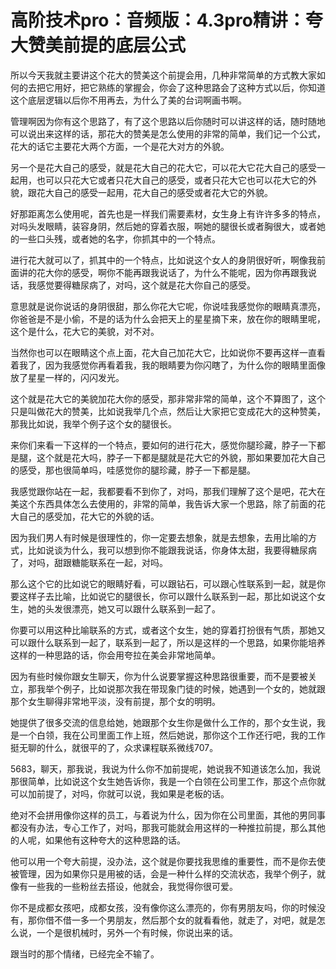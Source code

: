 # 高阶技术pro：音频版：4.3pro精讲：夸大赞美前提的底层公式

所以今天我就主要讲这个花大的赞美这个前提会用，几种非常简单的方式教大家如何的去把它用好，把它熟练的掌握会，你会了这种思路会了这种方式以后，你知道这个底层逻辑以后你不用再去，为什么了美的台词啊画书啊。

管理啊因为你有这个思路了，有了这个思路以后你随时可以讲这样的话，随时随地可以说出来这样的话，那花大的赞美是怎么使用的非常的简单，我们记一个公式，花大的话它主要花大两个方面，一个是花大对方的外貌。

另一个是花大自己的感受，就是花大自己的花大它，可以花大它花大自己的感受一起用，也可以只花大它或者只花大自己的感受，或者只花大它也可以花大它的外貌，跟花大自己的感受一起用，花大自己的感受或者花大它的外貌。

好那距离怎么使用呢，首先也是一样我们需要素材，女生身上有许许多多的特点，对吗头发眼睛，装容身阴，然后她的穿着衣服，啊她的腿很长或者胸很大，或者她的一些口头残，或者她的名字，你抓其中的一个特点。

进行花大就可以了，抓其中的一个特点，比如说这个女人的身阴很好听，啊像我前面讲的花大你的感受，啊你不能再跟我说话了，为什么不能呢，因为你再跟我说话，我感觉要得糖尿病了，对吗，这个就是花大你自己的感受。

意思就是说你说话的身阴很甜，那么你花大它呢，你说哇我感觉你的眼睛真漂亮，你爸爸是不是小偷，不是的话为什么会把天上的星星摘下来，放在你的眼睛里呢，这个是什么，花大它的美貌，对不对。

当然你也可以在眼睛这个点上面，花大自己加花大它，比如说你不要再这样一直看着我了，因为我感觉你再看着我，我的眼睛要为你闪瞎了，为什么你的眼睛里面像放了星星一样的，闪闪发光。

这个就是花大它的美貌加花大你的感受，那非常非常的简单，这个不算图了，这个只是叫做花大的赞美，比如说我举几个点，然后让大家把它变成花大的这种赞美，那我比如说，我举个例子这个女的腿很长。

来你们来看一下这样的一个特点，要如何的进行花大，感觉你腿珍藏，脖子一下都是腿，这个就是花大吗，脖子一下都是腿就是花大它的外貌，那如果要加花大自己的感受，那也很简单吗，哇感觉你的腿珍藏，脖子一下都是腿。

我感觉跟你站在一起，我都要看不到你了，对吗，那我们理解了这个是吧，花大在美这个东西具体怎么去使用的，非常的简单，我告诉大家一个思路，除了前面的花大自己的感受加，花大它的外貌的话。

因为我们男人有时候是很理性的，你一定要去想象，就是去想象，去用比喻的方式，比如说谈为什么，我可以想到你不能跟我说话，你身体太甜，我要得糖尿病了，对吗，甜跟糖能联系在一起，对吗。

那么这个它的比如说它的眼睛好看，可以跟钻石，可以跟心性联系到一起，就是你要这样子去比喻，比如说它的腿很长，你可以跟什么联系到一起，那比如说这个女生，她的头发很漂亮，她又可以跟什么联系到一起了。

你要可以用这种比喻联系的方式，或者这个女生，她的穿着打扮很有气质，那她又可以跟什么联系到一起了，联系到一起了，所以是这样的一个思路，如果你能培养这样的一种思路的话，你会用夸拉在美会非常地简单。

因为有些时候你跟女生聊天，你为什么说要掌握这种思路很重要，而不是要被关立，那我举个例子，比如说那次我在带现象门徒的时候，她遇到一个女的，她就跟那个女生聊得非常地平淡，没有前提，那个女的明明。

她提供了很多交流的信息给她，她跟那个女生你是做什么工作的，那个女生说，我是一个白领，我在公司里面工作上班，然后她说，那你这个工作还行吧，我的工作挺无聊的什么，就很平的了，众求课程联系微线707。

5683，聊天，那我说，我说为什么你不加前提呢，她说我不知道该怎么加，我说那很简单，比如说这个女生她告诉你，我是一个白领在公司里工作，那这个点你就可以加前提了，对吗，你就可以说，我如果是老板的话。

绝对不会拼用像你这样的员工，与着说为什么，因为你在公司里面，其他的男同事都没有办法，专心工作了，对吗，那我可能就会用这样的一种推拉前提，那么其他的人呢，如果他有这种夸大的这种思路的话。

他可以用一个夸大前提，没办法，这个就是你要找我思维的重要性，而不是你去使被管理，因为如果你只是用被的话，会是一种什么样的交流状态，我举个例子，就像有一些我的一些粉丝去搭设，他就会，我觉得你很可爱。

你不是成都女孩吧，成都女孩，没有像你这么漂亮的，你有男朋友吗，你的时候没有，那你借不借一多一个男朋友，然后那个女的就看看他，就走了，对吧，就是怎么说，一个是很机械时，另外一个有时候，你说出来的话。

跟当时的那个情绪，已经完全不输了。